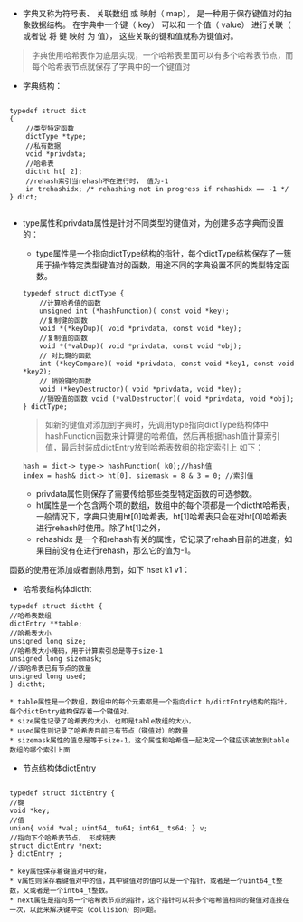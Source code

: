 
* 字典又称为符号表、 关联数组 或 映射（ map）， 是一种用于保存键值对的抽象数据结构。 在字典中一个键（ key） 可以和 一个值（ value） 进行关联（ 或者说 将 键 映射 为 值）， 这些关联的键和值就称为键值对。

> 字典使用哈希表作为底层实现，一个哈希表里面可以有多个哈希表节点，而每个哈希表节点就保存了字典中的一个键值对

 * 字典结构： 

``` 

typedef struct dict 
{ 
    //类型特定函数
    dictType *type; 
    //私有数据 
    void *privdata; 
    //哈希表
    dictht ht[ 2]; 
    //rehash索引当rehash不在进行时， 值为-1
    in trehashidx; /* rehashing not in progress if rehashidx == -1 */ 
} dict;


```

* type属性和privdata属性是针对不同类型的键值对，为创建多态字典而设置的：
    * type属性是一个指向dictType结构的指针，每个dictType结构保存了一簇用于操作特定类型键值对的函数，用途不同的字典设置不同的类型特定函数。
    
    ``` 
    typedef struct dictType { 
        //计算哈希值的函数 
        unsigned int (*hashFunction)( const void *key); 
        //复制键的函数 
        void *(*keyDup)( void *privdata, const void *key); 
        //复制值的函数
        void *(*valDup)( void *privdata, const void *obj); 
        // 对比键的函数
        int (*keyCompare)( void *privdata, const void *key1, const void *key2); 
        // 销毁键的函数 
        void (*keyDestructor)( void *privdata, void *key); 
        //销毁值的函数 void (*valDestructor)( void *privdata, void *obj); 
    } dictType;
    
    ``` 
    > 如新的键值对添加到字典时，先调用type指向dictType结构体中hashFunction函数来计算键的哈希值，然后再根据hash值计算索引值，最后封装成dictEntry放到哈希表数组的指定索引上 如下：
    ```
    hash = dict-> type-> hashFunction( k0);//hash值
    index = hash& dict-> ht[0]. sizemask = 8 & 3 = 0; //索引值
    ```


    * privdata属性则保存了需要传给那些类型特定函数的可选参数。
    * ht属性是一个包含两个项的数组，数组中的每个项都是一个dictht哈希表，一般情况下，字典只使用ht[0]哈希表，ht[1]哈希表只会在对ht[0]哈希表进行rehash时使用。除了ht[1]之外，
    * rehashidx 是一个和rehash有关的属性，它记录了rehash目前的进度，如果目前没有在进行rehash，那么它的值为-1。
    

 

函数的使用在添加或者删除用到，如下 hset k1 v1：

 
 
 





 





* 哈希表结构体dictht

``` 
typedef struct dictht { 
//哈希表数组
dictEntry **table; 
//哈希表大小 
unsigned long size; 
//哈希表大小掩码，用于计算索引总是等于size-1 
unsigned long sizemask; 
//该哈希表已有节点的数量
unsigned long used;
} dictht;

```

    * table属性是一个数组，数组中的每个元素都是一个指向dict.h/dictEntry结构的指针，每个dictEntry结构保存着一个键值对。
    * size属性记录了哈希表的大小，也即是table数组的大小，
    * used属性则记录了哈希表目前已有节点（键值对）的数量 
    * sizemask属性的值总是等于size-1，这个属性和哈希值一起决定一个键应该被放到table数组的哪个索引上面
    
    
    
* 节点结构体dictEntry

``` 

typedef struct dictEntry { 
//键 
void *key; 
//值 
union{ void *val; uint64_ tu64; int64_ ts64; } v; 
//指向下个哈希表节点， 形成链表 
struct dictEntry *next;
} dictEntry ;

```

    * key属性保存着键值对中的键，
    * v属性则保存着键值对中的值，其中键值对的值可以是一个指针，或者是一个uint64_t整数，又或者是一个int64_t整数。
    * next属性是指向另一个哈希表节点的指针，这个指针可以将多个哈希值相同的键值对连接在一次，以此来解决键冲突（collision）的问题。





